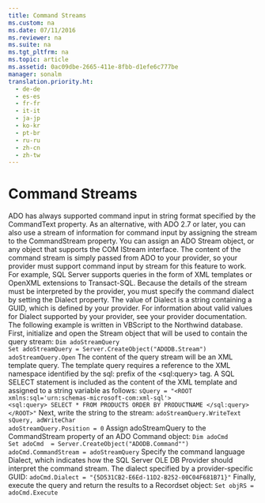 ```yaml
---
title: Command Streams
ms.custom: na
ms.date: 07/11/2016
ms.reviewer: na
ms.suite: na
ms.tgt_pltfrm: na
ms.topic: article
ms.assetid: 0ac09dbe-2665-411e-8fbb-d1efe6c777be
manager: sonalm
translation.priority.ht: 
  - de-de
  - es-es
  - fr-fr
  - it-it
  - ja-jp
  - ko-kr
  - pt-br
  - ru-ru
  - zh-cn
  - zh-tw
---
```

# Command Streams
<?xml version="1.0" encoding="utf-8"?>
<developerReferenceWithoutSyntaxDocument xmlns="http://ddue.schemas.microsoft.com/authoring/2003/5" xmlns:xlink="http://www.w3.org/1999/xlink" xmlns:xsi="http://www.w3.org/2001/XMLSchema-instance" xsi:schemaLocation="http://ddue.schemas.microsoft.com/authoring/2003/5 http://dduestorage.blob.core.windows.net/ddueschema/developer.xsd">
  <introduction>
    <para>ADO has always supported command input in string format specified by the <legacyBold>CommandText</legacyBold> property. As an alternative, with ADO 2.7 or later, you can also use a stream of information for command input by assigning the stream to the <legacyBold>CommandStream</legacyBold> property. You can assign an ADO <legacyBold>Stream</legacyBold> object, or any object that supports the COM <legacyBold>IStream</legacyBold> interface.</para>
    <para>The content of the command stream is simply passed from ADO to your provider, so your provider must support command input by stream for this feature to work. For example, SQL Server supports queries in the form of XML templates or OpenXML extensions to Transact-SQL. </para>
    <para>Because the details of the stream must be interpreted by the provider, you must specify the command dialect by setting the <legacyBold>Dialect</legacyBold> property. The value of <legacyBold>Dialect</legacyBold> is a string containing a GUID, which is defined by your provider. For information about valid values for <legacyBold>Dialect</legacyBold> supported by your provider, see your provider documentation. </para>
  </introduction>
  <section>
    <title>XML Template Query Example</title>
    <content>
      <para>The following example is written in VBScript to the Northwind database.</para>
      <para>First, initialize and open the <legacyBold>Stream</legacyBold> object that will be used to contain the query stream:</para>
      <code>Dim adoStreamQuery
Set adoStreamQuery = Server.CreateObject("ADODB.Stream")
adoStreamQuery.Open</code>
      <para>The content of the query stream will be an XML template query. </para>
      <para>The template query requires a reference to the XML namespace identified by the sql: prefix of the &lt;sql:query&gt; tag. A SQL SELECT statement is included as the content of the XML template and assigned to a string variable as follows:</para>
      <code>sQuery = "&lt;ROOT xmlns:sql='urn:schemas-microsoft-com:xml-sql'&gt;
&lt;sql:query&gt; SELECT * FROM PRODUCTS ORDER BY PRODUCTNAME &lt;/sql:query&gt;
&lt;/ROOT&gt;"</code>
      <para>Next, write the string to the stream:</para>
      <code>adoStreamQuery.WriteText sQuery, adWriteChar
adoStreamQuery.Position = 0</code>
      <para>Assign adoStreamQuery to the <legacyBold>CommandStream</legacyBold> property of an ADO <legacyBold>Command</legacyBold> object:</para>
      <code>Dim adoCmd
Set adoCmd  = Server.CreateObject("ADODB.Command"")
adoCmd.CommandStream = adoStreamQuery</code>
      <para>Specify the command language <legacyBold>Dialect</legacyBold>, which indicates how the SQL Server OLE DB Provider should interpret the command stream. The dialect specified by a provider-specific GUID:</para>
      <code>adoCmd.Dialect = "{5D531CB2-E6Ed-11D2-B252-00C04F681B71}"</code>
      <para>Finally, execute the query and return the results to a <legacyBold>Recordset</legacyBold> object:</para>
      <code>Set objRS = adoCmd.Execute</code>
    </content>
  </section>
  <relatedTopics />
</developerReferenceWithoutSyntaxDocument>